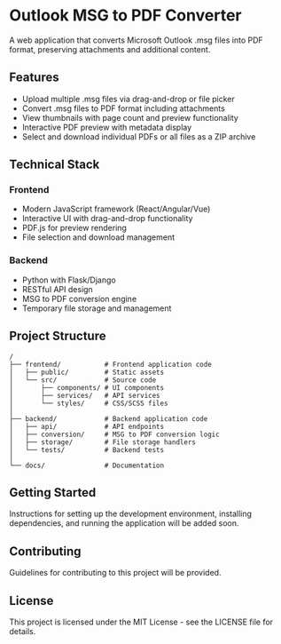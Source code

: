 # Outlook MSG to PDF Converter

A web application that converts Microsoft Outlook .msg files into PDF format, preserving attachments and additional content.

## Features

- Upload multiple .msg files via drag-and-drop or file picker
- Convert .msg files to PDF format including attachments
- View thumbnails with page count and preview functionality
- Interactive PDF preview with metadata display
- Select and download individual PDFs or all files as a ZIP archive

## Technical Stack

### Frontend
- Modern JavaScript framework (React/Angular/Vue)
- Interactive UI with drag-and-drop functionality
- PDF.js for preview rendering
- File selection and download management

### Backend
- Python with Flask/Django
- RESTful API design
- MSG to PDF conversion engine
- Temporary file storage and management

## Project Structure

```
/
├── frontend/           # Frontend application code
│   ├── public/         # Static assets
│   └── src/            # Source code
│       ├── components/ # UI components
│       ├── services/   # API services
│       └── styles/     # CSS/SCSS files
│
├── backend/            # Backend application code
│   ├── api/            # API endpoints
│   ├── conversion/     # MSG to PDF conversion logic
│   ├── storage/        # File storage handlers
│   └── tests/          # Backend tests
│
└── docs/               # Documentation
```

## Getting Started

Instructions for setting up the development environment, installing dependencies, and running the application will be added soon.

## Contributing

Guidelines for contributing to this project will be provided.

## License

This project is licensed under the MIT License - see the LICENSE file for details. 